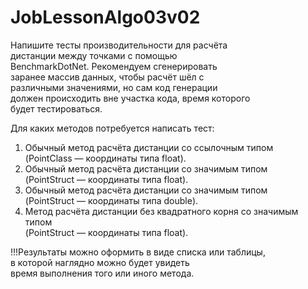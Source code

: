 # JobLessonAlgo03v02
Напишите тесты производительности для расчёта   
дистанции между точками с помощью  
BenchmarkDotNet. Рекомендуем сгенерировать   
заранее массив данных, чтобы расчёт шёл с  
различными значениями, но сам код генерации   
должен происходить вне участка кода, время которого  
будет тестироваться.  

Для каких методов потребуется написать тест:   
1. Обычный метод расчёта дистанции со ссылочным типом   
(PointClass — координаты типа float).  
2. Обычный метод расчёта дистанции со значимым типом   
(PointStruct — координаты типа float).   
3. Обычный метод расчёта дистанции со значимым типом   
(PointStruct — координаты типа double).  
4. Метод расчёта дистанции без квадратного корня со значимым типом   
(PointStruct — координаты типа float).   

!!!Результаты можно оформить в виде списка или таблицы,   
в которой наглядно можно будет увидеть  
время выполнения того или иного метода.  